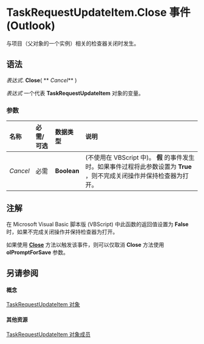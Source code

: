 
# TaskRequestUpdateItem.Close 事件 (Outlook)

与项目（父对象的一个实例）相关的检查器关闭时发生。


## 语法

 _表达式_. **Close**( ** _Cancel_** )

 _表达式_ 一个代表 **TaskRequestUpdateItem** 对象的变量。


### 参数



|**名称**|**必需/可选**|**数据类型**|**说明**|
|:-----|:-----|:-----|:-----|
| _Cancel_|必需|**Boolean**|(不使用在 VBScript 中)。 **假** 的事件发生时。如果事件过程将此参数设置为 **True** ，则不完成关闭操作并保持检查器为打开。|

## 注解

在 Microsoft Visual Basic 脚本版 (VBScript) 中此函数的返回值设置为 **False** 时，如果不完成关闭操作并保持检查器为打开。

如果使用 **[Close](c24b364b-f4d5-22dc-2357-691311e9f34b.md)** 方法以触发该事件，则可以仅取消 **Close** 方法使用 **olPromptForSave** 参数。


## 另请参阅


#### 概念


[TaskRequestUpdateItem 对象](5bc407fe-b3f6-3e46-8b91-e2ed96292cec.md)
#### 其他资源


[TaskRequestUpdateItem 对象成员](f4a396b3-c2f7-68a7-efa7-877328a7fc21.md)